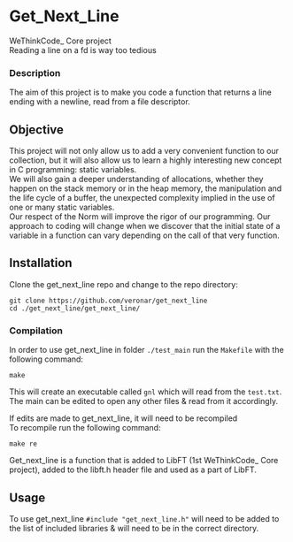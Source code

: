 # **Get_Next_Line**

WeThinkCode_ Core project  
Reading a line on a fd is way too tedious

### **Description**
The aim of this project is to make you code a function that returns a line ending with a newline, read from a file descriptor.

## Objective
This project will not only allow us to add a very convenient function to our collection, but it will also allow us to learn a highly interesting new concept in C programming: static variables.  
We will also gain a deeper understanding of allocations, whether they happen on the stack memory or in the heap memory, the manipulation and the life cycle of a buffer, the unexpected complexity implied in the use of one or many static variables.  
Our respect of the Norm will improve the rigor of our programming. Our approach to coding will change when we discover that the initial state of a variable in a function can vary depending on the call of that very function.

## Installation

Clone the get_next_line repo and change to the repo directory:

```
git clone https://github.com/veronar/get_next_line
cd ./get_next_line/get_next_line/
```

### Compilation

In order to use get_next_line in folder `./test_main` run the `Makefile` with the following command:

```
make
```

This will create an executable called `gnl` which will read from the `test.txt`.  
The main can be edited to open any other files & read from it accordingly.

If edits are made to get_next_line, it will need to be recompiled  
To recompile run the following command:

```
make re
```

Get_next_line is a function that is added to LibFT (1st WeThinkCode_ Core project), added to the libft.h header file and used as a part of LibFT.

## Usage

To use get_next_line `#include "get_next_line.h"` will need to be added to the list of included libraries & will need to be in the correct directory.
